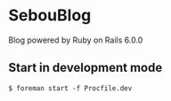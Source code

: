 # SebouBlog

Blog powered by Ruby on Rails 6.0.0

## Start in development mode

    $ foreman start -f Procfile.dev